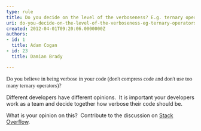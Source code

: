 ```yaml
---
type: rule
title: Do you decide on the level of the verboseness? E.g. ternary operators
uri: do-you-decide-on-the-level-of-the-verboseness-eg-ternary-operators
created: 2012-04-01T09:20:06.0000000Z
authors:
- id: 1
  title: Adam Cogan
- id: 23
  title: Damian Brady

---
```




<span class='intro'> <div><span style="font-family&#58;'calibri','sans-serif';font-size&#58;11pt;">Do you believe in being verbose in your code (don't compress code&#160;and don't use too many ternary operators)?</span>&#160;</div> </span>

<p>​Different developers have different opinions.&#160; It is important your developers work as a team and decide together how verbose their code should be.</p>
<p>What is your opinion on this?&#160; Contribute to the discussion on <a href="http&#58;//stackoverflow.com/questions/2765360/ternary-operators-in-c-sharp">Stack Overflow</a>.</p>


